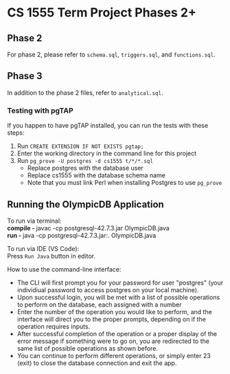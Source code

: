 # CS 1555 Term Project Phases 2+

## Phase 2

For phase 2, please refer to `schema.sql`, `triggers.sql`, and `functions.sql`.

## Phase 3

In addition to the phase 2 files, refer to `analytical.sql`.

### Testing with pgTAP

If you happen to have pgTAP installed, you can run the tests with these steps:

1. Run `CREATE EXTENSION IF NOT EXISTS pgtap;`
2. Enter the working directory in the command line for this project
3. Run `pg_prove -U postgres -d cs1555 t/*/*.sql`
	* Replace postgres with the database user
	* Replace cs1555 with the database schema name
	* Note that you must link Perl when installing Postgres to use `pg_prove`

## Running the OlympicDB Application

To run via terminal: <br>
	<strong>compile - </strong> javac -cp postgresql-42.7.3.jar OlympicDB.java <br>
	<strong>run - </strong> java -cp postgresql-42.7.3.jar:. OlympicDB.java <br>


To run via IDE (VS Code): <br>
	Press `Run Java` button in editor. <br>


How to use the command-line interface:

* The CLI will first prompt you for your password for user "postgres" (your individiual password to access postgres on your local machine).
* Upon successful login, you will be met with a list of possible operations to perform on the database, each assigned with a number
* Enter the number of the operation you would like to perform, and the interface will direct you to the proper prompts, depending on if the operation requires inputs.
* After successful completion of the operation or a proper display of the error message if something were to go on, you are redirected to the same list of possible operations as shown before.
* You can continue to perform different operations, or simply enter 23 (exit) to close the database connection and exit the app.